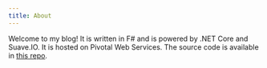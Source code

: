 ```yaml
---
title: About
---
```


Welcome to my blog!
It is written in F# and is powered by .NET Core and Suave.IO.
It is hosted on Pivotal Web Services.
The source code is available in [this repo](https://github.com/noizwaves/blog).

